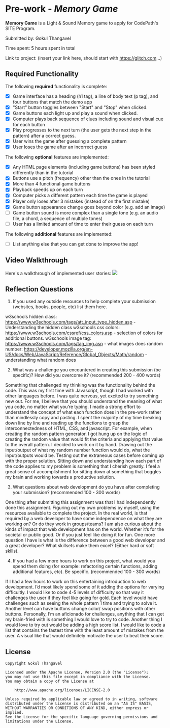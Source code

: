 # Pre-work - *Memory Game*

**Memory Game** is a Light & Sound Memory game to apply for CodePath's SITE Program. 

Submitted by: Gokul Thangavel

Time spent: 5 hours spent in total

Link to project: (insert your link here, should start with https://glitch.com...)

## Required Functionality

The following **required** functionality is complete:

* [x] Game interface has a heading (h1 tag), a line of body text (p tag), and four buttons that match the demo app
* [x] "Start" button toggles between "Start" and "Stop" when clicked. 
* [x] Game buttons each light up and play a sound when clicked. 
* [x] Computer plays back sequence of clues including sound and visual cue for each button
* [x] Play progresses to the next turn (the user gets the next step in the pattern) after a correct guess. 
* [x] User wins the game after guessing a complete pattern
* [x] User loses the game after an incorrect guess

The following **optional** features are implemented:

* [x] Any HTML page elements (including game buttons) has been styled differently than in the tutorial
* [x] Buttons use a pitch (frequency) other than the ones in the tutorial
* [x] More than 4 functional game buttons
* [x] Playback speeds up on each turn
* [x] Computer picks a different pattern each time the game is played
* [x] Player only loses after 3 mistakes (instead of on the first mistake)
* [x] Game button appearance change goes beyond color (e.g. add an image)
* [ ] Game button sound is more complex than a single tone (e.g. an audio file, a chord, a sequence of multiple tones)
* [ ] User has a limited amount of time to enter their guess on each turn

The following **additional** features are implemented:

- [ ] List anything else that you can get done to improve the app!

## Video Walkthrough

Here's a walkthrough of implemented user stories:
![](https://i.imgur.com/XwL0htD.gif)


## Reflection Questions
1. If you used any outside resources to help complete your submission (websites, books, people, etc) list them here. 

w3schools hidden class: https://www.w3schools.com/tags/att_input_type_hidden.asp - Understanding the hidden class
w3schools css colors: https://www.w3schools.com/cssref/css_colors.asp - selection of colors for additional buttons.
w3schools image tag: https://www.w3schools.com/tags/tag_img.asp - what images does
random number: https://developer.mozilla.org/en-US/docs/Web/JavaScript/Reference/Global_Objects/Math/random - understanding what random does

2. What was a challenge you encountered in creating this submission (be specific)? How did you overcome it? (recommended 200 - 400 words) 

Something that challenged my thinking was the functionality behind the code. This was my first time with Javascript, though I had worked with other languages before. I was quite nervous, yet excited to try something new out. 
For me, I believe that you should understand the meaning of what you code, no matter what you’re typing. 
I made a strong effort to understand the concept of what each function does in the pre-work rather than mindlessly copy and pasting. 
I spent the majority of my time breaking down line by line and reading up the functions to grasp the interconnectedness of HTML, CSS, and javascript. 
For example, when creating the random pattern generator. I got hung up on the logic of creating the random value that would fit the criteria and applying that value to the overall pattern. 
I decided to work on it by hand. Drawing out the input/output of what my random number function would do, what the input/outputs would be. 
Testing out the extraneous cases before coming up with the proper solution. Sitting down and understanding how each part of the code applies to my problem is something that I cherish greatly. 
I feel a great sense of accomplishment for sitting down at something that boggles my brain and working towards a productive solution. 

3. What questions about web development do you have after completing your submission? (recommended 100 - 300 words) 

One thing after submitting this assignment was that I had independently done this assignment. Figuring out my own problems by myself, using the resources available to complete the project. 
In the real world, is that required by a web developer to have some independence on what they are working on? Or do they work in groups/teams? 
I am also curious about the kinds of impact that web development has on the world. Whether it’s for the societal or public good. Or if you just feel like doing it for fun.
One more question I have is what is the difference between a good web developer and a great developer? What skillsets make them excel? (Either hard or soft skills).

4. If you had a few more hours to work on this project, what would you spend them doing (for example: refactoring certain functions, adding additional features, etc). Be specific. (recommended 100 - 300 words) 

If I had a few hours to work on this entertaining introduction to web development. I’d most likely spend some of it adding the options for varying difficultly. 
I would like to code 4-5 levels of difficulty so that way it challenges the user if they feel like going for gold. 
Each level would have challenges such as seeing the whole pattern 1 time and trying to solve it. 
Another level can have buttons change color/ swap positions with other buttons. 
Personally, I’m an aficionado for challenges, anything that I can get my brain-fried with is something I would love to try to code. 
Another thing I would love to try out would be adding a high score list. 
I would like to code a list that contains the fastest time with the least amount of mistakes from the user. 
A visual like that would definitely motivate the user to beat their score.



## License

    Copyright Gokul Thangavel

    Licensed under the Apache License, Version 2.0 (the "License");
    you may not use this file except in compliance with the License.
    You may obtain a copy of the License at

        http://www.apache.org/licenses/LICENSE-2.0

    Unless required by applicable law or agreed to in writing, software
    distributed under the License is distributed on an "AS IS" BASIS,
    WITHOUT WARRANTIES OR CONDITIONS OF ANY KIND, either express or implied.
    See the License for the specific language governing permissions and
    limitations under the License.